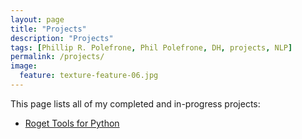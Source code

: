```yaml
---
layout: page
title: "Projects"
description: "Projects"
tags: [Phillip R. Polefrone, Phil Polefrone, DH, projects, NLP]
permalink: /projects/
image:
  feature: texture-feature-06.jpg
---
```


This page lists all of my completed and in-progress projects:

* [Roget Tools for Python](https://github.com/prpole/roget-tools)